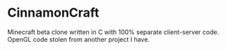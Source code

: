 # CinnamonCraft
Minecraft beta clone written in C with 100% separate client-server code. OpenGL code stolen from another project I have.
